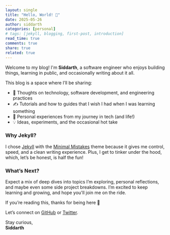 ```yaml
---
layout: single
title: "Hello, World! 👋"
date: 2025-05-26
author: siddarth
categories: [personal]
# tags: [jekyll, blogging, first-post, introduction]
read_time: true
comments: true
share: true
related: true
---
```


Welcome to my blog! I'm **Siddarth**, a software engineer who enjoys building things, learning in public, and occasionally writing about it all.

<!--more-->

This blog is a space where I’ll be sharing:

- 🧠 Thoughts on technology, software development, and engineering practices  
- ✍️ Tutorials and how to guides that I wish I had when I was learning something  
- 🧳 Personal experiences from my journey in tech (and life!)  
- 💡 Ideas, experiments, and the occasional hot take  

### Why Jekyll?

I chose [Jekyll](https://jekyllrb.com/) with the [Minimal Mistakes](https://mmistakes.github.io/minimal-mistakes/) theme because it gives me control, speed, and a clean writing experience. Plus, I get to tinker under the hood, which, let’s be honest, is half the fun!

### What’s Next?

Expect a mix of deep dives into topics I’m exploring, personal reflections, and maybe even some side project breakdowns. I’m excited to keep learning and growing, and hope you'll join me on the ride.

If you’re reading this, thanks for being here 🙌

Let’s connect on [GitHub](https://github.com/tellsiddh) or [Twitter](https://twitter.com/tellsiddh).

Stay curious,  
**Siddarth**
